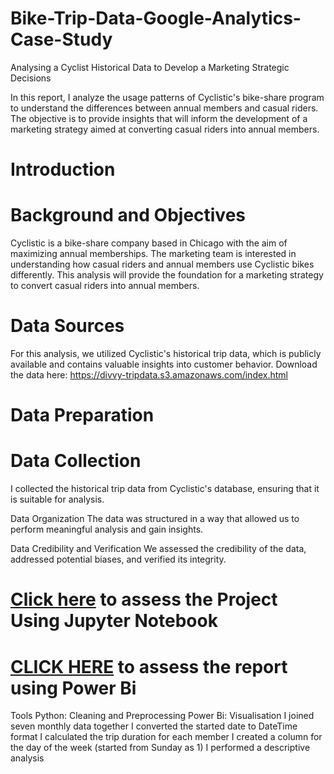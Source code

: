 # Bike-Trip-Data-Google-Analytics-Case-Study
Analysing a Cyclist Historical Data to Develop a Marketing Strategic Decisions

In this report, I analyze the usage patterns of Cyclistic's bike-share program to understand the differences between annual members and casual riders. The objective is to provide insights that will inform the development of a marketing strategy aimed at converting casual riders into annual members.

# Introduction

# Background and Objectives
Cyclistic is a bike-share company based in Chicago with the aim of maximizing annual memberships. The marketing team is interested in understanding how casual riders and annual members use Cyclistic bikes differently. This analysis will provide the foundation for a marketing strategy to convert casual riders into annual members.

# Data Sources
For this analysis, we utilized Cyclistic's historical trip data, which is publicly available and contains valuable insights into customer behavior.
Download the data here: https://divvy-tripdata.s3.amazonaws.com/index.html
# Data Preparation

# Data Collection
I collected the historical trip data from Cyclistic's database, ensuring that it is suitable for analysis.

Data Organization
The data was structured in a way that allowed us to perform meaningful analysis and gain insights.

Data Credibility and Verification
We assessed the credibility of the data, addressed potential biases, and verified its integrity.

# [Click here](https://github.com/OlaoluwajohnsonT/Bike-Trip-Datat-Google-Analytics-Case-Study/blob/main/Tripdata.ipynb) to assess the Project Using Jupyter Notebook

# [CLICK HERE](https://github.com/OlaoluwajohnsonT/Bike-Trip-Datat-Google-Analytics-Case-Study/blob/main/Trip%20Report.pdf) to assess the report using Power Bi

Tools
Python: Cleaning and Preprocessing
Power Bi: Visualisation
I joined seven monthly data together
I converted the started date to DateTime format
I calculated the trip duration for each member
I created a column for the day of the week (started from Sunday as 1)
I performed a descriptive analysis
